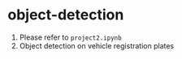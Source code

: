 # object-detection

1. Please refer to `project2.ipynb`
1. Object detection on vehicle registration plates 
